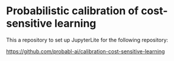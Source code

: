 # Probabilistic calibration of cost-sensitive learning

This a repository to set up JupyterLite for the following repository:

https://github.com/probabl-ai/calibration-cost-sensitive-learning
